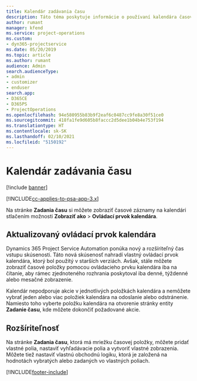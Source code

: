 ```yaml
---
title: Kalendár zadávania času
description: Táto téma poskytuje informácie o používaní kalendára časovej položky.
author: rumant
manager: kfend
ms.service: project-operations
ms.custom:
- dyn365-projectservice
ms.date: 05/20/2019
ms.topic: article
ms.author: rumant
audience: Admin
search.audienceType:
- admin
- customizer
- enduser
search.app:
- D365CE
- D365PS
- ProjectOperations
ms.openlocfilehash: 94e580955b83b9f2eaf6c0487cc9fe8a30f51ce0
ms.sourcegitcommit: 418fa1fe9d605b8faccc2d5dee1b04b4e753f194
ms.translationtype: HT
ms.contentlocale: sk-SK
ms.lasthandoff: 02/10/2021
ms.locfileid: "5150192"
---
```

# <a name="time-entry-calendar"></a>Kalendár zadávania času

[!include [banner](../includes/psa-now-project-operations.md)]

[!INCLUDE[cc-applies-to-psa-app-3.x](../includes/cc-applies-to-psa-app-3x.md)]

Na stránke **Zadania času** si môžete zobraziť časové záznamy na kalendári stlačením možnosti **Zobraziť ako** \> **Ovládací prvok kalendára**.

## <a name="updated-calendar-control"></a>Aktualizovaný ovládací prvok kalendára

Dynamics 365 Project Service Automation ponúka nový a rozšíriteľný čas vstupu skúsenosti. Táto nová skúsenosť nahradí vlastný ovládací prvok kalendára, ktorý bol použitý v starších verziách. Avšak, stále môžete zobraziť časové položky pomocou ovládacieho prvku kalendára iba na čítanie, aby rámec zjednoteného rozhrania poskytoval iba denné, týždenné alebo mesačné zobrazenie.

Kalendár nepodporuje akcie v jednotlivých položkách kalendára a nemôžete vybrať jeden alebo viac položiek kalendára na odoslanie alebo odstránenie. Namiesto toho vyberte položku kalendára na otvorenie stránky entity **Zadanie času**, kde môžete dokončiť požadované akcie.

## <a name="extensibility"></a>Rozšíriteľnosť

Na stránke **Zadania času**, ktorá má mriežku časovej položky, môžete pridať vlastné polia, nastaviť vyhľadávacie polia a vytvoriť vlastné zobrazenia. Môžete tiež nastaviť vlastnú obchodnú logiku, ktorá je založená na hodnotách vybratých alebo zadaných vo vlastných poliach.


[!INCLUDE[footer-include](../includes/footer-banner.md)]